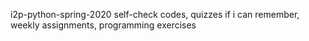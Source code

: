i2p-python-spring-2020
self-check codes, quizzes if i can remember, weekly assignments, programming exercises
